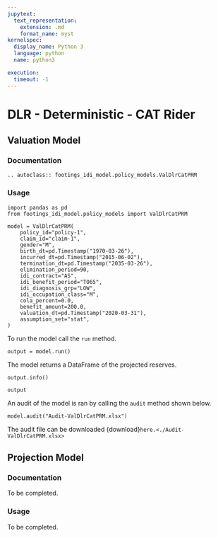 ```yaml
---
jupytext:
  text_representation:
    extension: .md
    format_name: myst
kernelspec:
  display_name: Python 3
  language: python
  name: python3

execution:
  timeout: -1
---
```



# DLR - Deterministic - CAT Rider

## Valuation Model

### Documentation

```{eval-rst}
.. autoclass:: footings_idi_model.policy_models.ValDlrCatPRM
```

### Usage

```{code-cell} ipython3
import pandas as pd
from footings_idi_model.policy_models import ValDlrCatPRM

model = ValDlrCatPRM(
    policy_id="policy-1",
    claim_id="claim-1",
    gender="M",
    birth_dt=pd.Timestamp("1970-03-26"),
    incurred_dt=pd.Timestamp("2015-06-02"),
    termination_dt=pd.Timestamp("2035-03-26"),
    elimination_period=90,
    idi_contract="AS",
    idi_benefit_period="TO65",
    idi_diagnosis_grp="LOW",
    idi_occupation_class="M",
    cola_percent=0.0,
    benefit_amount=200.0,
    valuation_dt=pd.Timestamp("2020-03-31"),
    assumption_set="stat",
)
```

To run the model call the `run` method.

```{code-cell} ipython3
output = model.run()
```

The model returns a DataFrame of the projected reserves.

```{code-cell} ipython3
output.info()
```

```{code-cell} ipython3
output
```

An audit of the model is ran by calling the `audit` method shown below.

```{code-cell} ipython3
model.audit("Audit-ValDlrCatPRM.xlsx")
```

The audit file can be downloaded {download}`here.<./Audit-ValDlrCatPRM.xlsx>`


## Projection Model

### Documentation

To be completed.

### Usage

To be completed.
